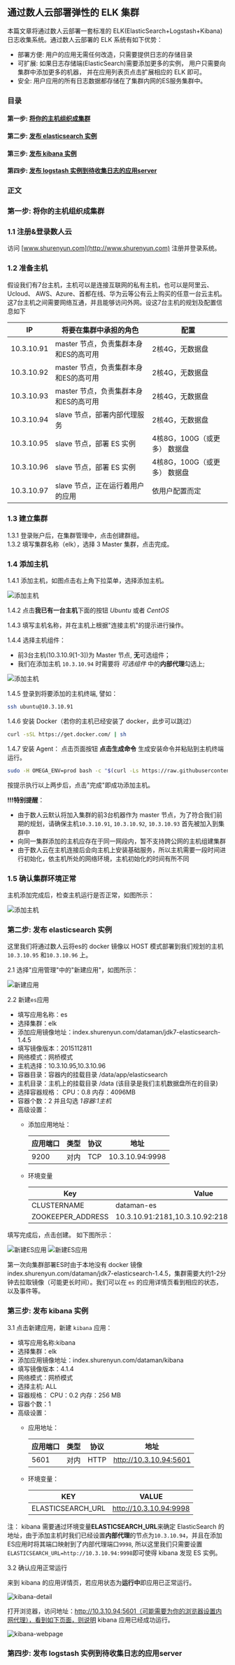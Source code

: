## 通过数人云部署弹性的 ELK 集群

本篇文章将通过数人云部署一套标准的 ELK(ElasticSearch+Logstash+Kibana) 日志收集系统。通过数人云部署的 ELK 系统有如下优势：

- 部署方便: 用户的应用无需任何改造，只需要提供日志的存储目录
- 可扩展: 如果日志存储端(ElasticSearch)需要添加更多的实例， 用户只需要向集群中添加更多的机器， 并在应用列表页点击扩展相应的 ELK 即可。
- 安全: 用户应用的所有日志数据都存储在了集群内网的ES服务集群中。


### 目录

#### 第一步: [将你的主机组织成集群](#step1)
#### 第二步: [发布 elasticsearch 实例](#step2)
#### 第三步: [发布 kibana 实例](#step3)
#### 第四步: [发布 logstash 实例到待收集日志的应用server](#step4)

### 正文

<h3 id="step1">第一步: 将你的主机组织成集群 </h3>

### 1.1 注册&登录数人云

访问 [www.shurenyun.com](http://www.shurenyun.com) 注册并登录系统。

### 1.2 准备主机

假设我们有7台主机，主机可以是连接互联网的私有主机，也可以是阿里云、Ucloud、
AWS、Azure、首都在线、华为云等公有云上购买的任意一台云主机。这7台主机之间需要网络互通，并且能够访问外网。设这7台主机的规划及配置信息如下

IP        |  将要在集群中承担的角色  |  配置
----------|----------------|--------------
10.3.10.91| master 节点，负责集群本身和ES的高可用| 2核4G，无数据盘 
10.3.10.92| master 节点，负责集群本身和ES的高可用|2核4G，无数据盘
10.3.10.93| master 节点，负责集群本身和ES的高可用|2核4G，无数据盘
10.3.10.94| slave 节点，部署内部代理服务 |2核4G，无数据盘
10.3.10.95|slave 节点，部署 ES 实例 | 4核8G，100G（或更多） 数据盘
10.3.10.96|slave 节点，部署 ES 实例 | 4核8G，100G（或更多） 数据盘
10.3.10.97|slave 节点，正在运行着用户的应用 | 依用户配置而定

### 1.3 建立集群

1.3.1 登录账户后，在集群管理中，点击创建群组。  
1.3.2 填写集群名称（elk），选择 3 Master 集群，点击完成。

### 1.4 添加主机

1.4.1 添加主机，如图点击右上角下拉菜单，选择添加主机。

![添加主机](add-host.png)

1.4.2 点击**我已有一台主机**下面的按钮 *Ubuntu* 或者 *CentOS*

1.4.3 填写主机名称，并在主机上根据"连接主机"的提示进行操作。   

1.4.4 选择主机组件：
  
  * 前3台主机(10.3.10.9[1-3])为 Master 节点, **无**可选组件；
  * 我们在添加主机 `10.3.10.94` 时需要将 *可选组件* 中的**内部代理**勾选上;  

![添加主机](add-host-no-bamboo.png)

1.4.5 登录到将要添加的主机终端, 譬如： 

```bash
ssh ubuntu@10.3.10.91
```
1.4.6 安装 Docker（若你的主机已经安装了 docker，此步可以跳过）

```bash
curl -sSL https://get.docker.com/ | sh
```

1.4.7 安装 Agent： 点击页面按钮 **点击生成命令** 生成安装命令并粘贴到主机终端运行。

```bash
sudo -H OMEGA_ENV=prod bash -c "$(curl -Ls https://raw.githubusercontent.com/Dataman-Cloud/agent-installer/master/install-agent.sh)" -s 92a0c8b287d34445b03f8518ce688e66
```

按提示执行以上两步后，点击"完成"即成功添加主机。

**!!!特别提醒**：

- 由于数人云默认将加入集群的前3台机器作为 master 节点，为了符合我们前期的规划，请确保主机`10.3.10.91`, `10.3.10.92`, `10.3.10.93` 首先被加入到集群中
- 向同一集群添加的主机应存在于同一网段内，暂不支持跨公网的主机组建集群
- 由于数人云在主机连接后会向主机上安装基础服务，所以主机需要一段时间进行初始化，依主机所处的网络环境，主机初始化的时间有所不同

### 1.5 确认集群环境正常

主机添加完成后，检查主机运行是否正常，如图所示：

![添加主机](add-host3.png)

<h3 id="step2">第二步: 发布 elasticsearch 实例</h3>

这里我们将通过数人云将es的 docker 镜像以 HOST 模式部署到我们规划的主机 `10.3.10.95` 和`10.3.10.96` 上。


2.1 选择"应用管理"中的"新建应用"，如图所示：  

![新建应用](add-mysql.png)  

2.2 新建`es`应用  

- 填写应用名称：es
- 选择集群：elk  
- 添加应用镜像地址：index.shurenyun.com/dataman/jdk7-elasticsearch-1.4.5  
- 填写镜像版本：2015112811   
- 网络模式：网桥模式
- 主机选择：10.3.10.95,10.3.10.96
- 容器目录：容器内的挂载目录 /data/app/elasticsearch
- 主机目录：主机上的挂载目录 /data (该目录是我们主机数据盘所在的目录)
- 选择容器规格： CPU：0.8   内存：4096MB
- 容器个数：2 并且勾选 *1容器:1主机*
- 高级设置：
  - 添加应用地址：
  
     应用端口| 类型|协议|地址
     -------|---|----|---
      9200|对内|TCP|10.3.10.94:9998
  - 环境变量
  
    Key|Value
    ---|-----
    CLUSTERNAME|dataman-es
    ZOOKEEPER_ADDRESS|10.3.10.91:2181,10.3.10.92:2181,10.3.10.93:2181

填写完成后，点击创建。 如下图所示：

![新建ES应用](app-es-1.png)
![新建ES应用](app-es-2.png)

第一次向集群部署ES时由于本地没有 docker 镜像 index.shurenyun.com/dataman/jdk7-elasticsearch-1.4.5，集群需要大约1-2分钟去拉取镜像（可能更长时间）。我们可以在 `es` 的应用详情页看到相应的状态，以及事件等。

<h3 id="step3">第三步: 发布 kibana 实例</h3>

3.1 点击新建应用，新建 `kibana` 应用：  

- 填写应用名称:kibana
- 选择集群：elk
- 添加应用镜像地址：index.shurenyun.com/dataman/kibana
- 填写镜像版本：4.1.4
- 网络模式：网桥模式
- 选择主机: ALL
- 容器规格： CPU：0.2  内存：256 MB
- 容器个数：1
- 高级设置：
  - 应用地址：
  
    应用端口|类型|协议	|地址
    -------|---|---|---
    5601|对内|HTTP|http://10.3.10.94:5601
    
  - 环境变量：
  
    KEY|VALUE
    ---|-----
    ELASTICSEARCH_URL|http://10.3.10.94:9998
  

注： kibana 需要通过环境变量**ELASTICSEARCH_URL**来确定 ElasticSearch 的地址，由于添加主机时我们已经设置**内部代理**的节点为`10.3.10.94`，并且在添加ES应用时将其端口映射到了内部代理端口`9998`, 所以这里我们只需要设置`ELASTICSEARCH_URL=http://10.3.10.94:9998`即可使得 kibana 发现 ES 实例。


3.2 确认应用正常运行

来到 kibana 的应用详情页，若应用状态为**运行中**即应用已正常运行。

![kibana-detail](kibana-detail.png)  

打开浏览器，访问地址：http://10.3.10.94:5601（可能需要为你的浏览器设置内网代理），看到如下页面，则说明 kibana 应用已经成功运行。  

![kibana-webpage](kibana-webpage.png)

<h3 id="step4">第四步: 发布 logstash 实例到待收集日志的应用server</h3>